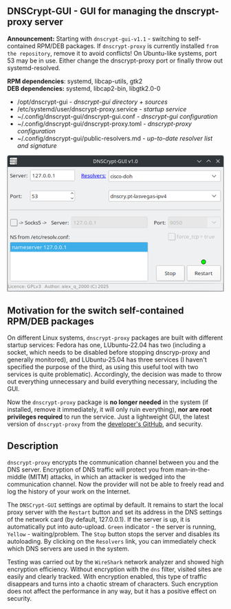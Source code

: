 DNSCrypt-GUI - GUI for managing the dnscrypt-proxy server
--
**Announcement:** Starting with `dnscrypt-gui-v1.1` - switching to self-contained RPM/DEB packages. If `dnscrypt-proxy` is currently installed `from the repository`, remove it to avoid conflicts! On Ubuntu-like systems, port 53 may be in use. Either change the dnscrypt-proxy port or finally throw out systemd-resolved.

**RPM dependencies**: systemd, libcap-utils, gtk2  
**DEB dependencies:** systemd, libcap2-bin, libgtk2.0-0

+ /opt/dnscrypt-gui - *dnscrypt-gui directory + sources*
+ /etc/systemd/user/dnscrypt-proxy.service - *startup service*
+ ~/.config/dnscrypt-gui/dnscrypt-gui.conf - *dnscrypt-gui configuration*
+ ~/.config/dnscrypt-gui/dnscrypt-proxy.toml - *dnscrypt-proxy configuration*
+ ~/.config/dnscrypt-gui/public-resolvers.md - *up-to-date resolver list and signature*

![](https://github.com/AKotov-dev/dnscrypt-gui/blob/main/ScreenShot2.png)

**Motivation for the switch self-contained RPM/DEB packages**
----
On different Linux systems, `dnscrypt-proxy` packages are built with different startup services: Fedora has one, LUbuntu-22.04 has two (including a socket, which needs to be disabled before stopping dnscryp-proxy and generally monitored), and LUbuntu-25.04 has three services (I haven't specified the purpose of the third, as using this useful tool with two services is quite problematic). Accordingly, the decision was made to throw out everything unnecessary and build everything necessary, including the GUI.

Now the `dnscrypt-proxy` package is **no longer needed** in the system (if installed, remove it immediately, it will only ruin everything), **nor are root privileges required** to run the service. Just a lightweight GUI, the latest version of `dnscrypt-proxy` from the [developer's GitHub](https://github.com/DNSCrypt/dnscrypt-proxy/releases), and security.

Description
----
`dnscrypt-proxy` encrypts the communication channel between you and the DNS server. Encryption of DNS traffic will protect you from man-in-the-middle (MITM) attacks, in which an attacker is wedged into the communication channel. Now the provider will not be able to freely read and log the history of your work on the Internet.

The `DNSCrypt-GUI` settings are optimal by default. It remains to start the local proxy server with the `Restart` button and set its address in the DNS settings of the network card (by default, 127.0.0.1). If the server is up, it is automatically put into auto-upload. `Green` indicator - the server is running, `Yellow` - waiting/problem. The `Stop` button stops the server and disables its autoloading. By clicking on the `Resolvers` link, you can immediately check which DNS servers are used in the system.

Testing was carried out by the `WireShark` network analyzer and showed high encryption efficiency. Without encryption with the `dns` filter, visited sites are easily and clearly tracked. With encryption enabled, this type of traffic disappears and turns into a chaotic stream of characters. Such encryption does not affect the performance in any way, but it has a positive effect on security.

